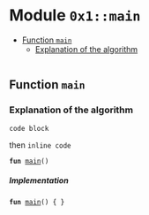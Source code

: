 
<a name="0x1_main"></a>

# Module `0x1::main`



-  [Function `main`](#0x1_main_main)
    -  [Explanation of the algorithm](#@Explanation_of_the_algorithm_0)


<pre><code></code></pre>



<a name="0x1_main_main"></a>

## Function `main`


<a name="@Explanation_of_the_algorithm_0"></a>

### Explanation of the algorithm

```
code block
```
then <code>inline code</code>


<pre><code><b>fun</b> <a href="code_block_test.md#0x1_main">main</a>()
</code></pre>



##### Implementation


<pre><code><b>fun</b> <a href="code_block_test.md#0x1_main">main</a>() { }
</code></pre>
